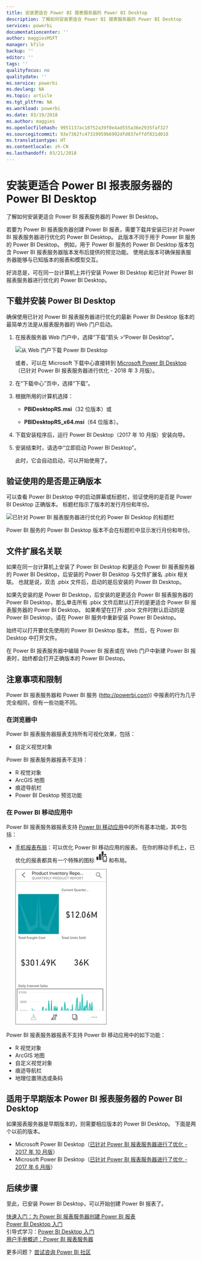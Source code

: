 ```yaml
---
title: 安装更适合 Power BI 报表服务器的 Power BI Desktop
description: 了解如何安装更适合 Power BI 报表服务器的 Power BI Desktop
services: powerbi
documentationcenter: ''
author: maggiesMSFT
manager: kfile
backup: ''
editor: ''
tags: ''
qualityfocus: no
qualitydate: ''
ms.service: powerbi
ms.devlang: NA
ms.topic: article
ms.tgt_pltfrm: NA
ms.workload: powerbi
ms.date: 03/19/2018
ms.author: maggies
ms.openlocfilehash: 9951137ac10752a39f0e4ad555a36e2935faf327
ms.sourcegitcommit: 93e7362fc47319959b6992dfd037effdf831d010
ms.translationtype: HT
ms.contentlocale: zh-CN
ms.lasthandoff: 03/21/2018
---
```

# <a name="install-power-bi-desktop-optimized-for-power-bi-report-server"></a>安装更适合 Power BI 报表服务器的 Power BI Desktop
了解如何安装更适合 Power BI 报表服务器的 Power BI Desktop。

若要为 Power BI 报表服务器创建 Power BI 报表，需要下载并安装已针对 Power BI 报表服务器进行优化的 Power BI Desktop。 此版本不同于用于 Power BI 服务的 Power BI Desktop。 例如，用于 Power BI 服务的 Power BI Desktop 版本包含 Power BI 报表服务器版本发布后提供的预览功能。 使用此版本可确保报表服务器能够与已知版本的报表和模型交互。 

好消息是，可在同一台计算机上并行安装 Power BI Desktop 和已针对 Power BI 报表服务器进行优化的 Power BI Desktop。

## <a name="download-and-install-power-bi-desktop"></a>下载并安装 Power BI Desktop

确保使用已针对 Power BI 报表服务器进行优化的最新 Power BI Desktop 版本的最简单方法是从报表服务器的 Web 门户启动。

1. 在报表服务器 Web 门户中，选择“下载”箭头 >“Power BI Desktop”。

    ![从 Web 门户下载 Power BI Desktop](media/install-powerbi-desktop/report-server-download-web-portal.png)

    或者，可以在 Microsoft 下载中心直接转到 [Microsoft Power BI Desktop](https://www.microsoft.com/download/details.aspx?id=56723)（已针对 Power BI 报表服务器进行优化 - 2018 年 3 月版）。

2. 在“下载中心”页中，选择“下载”。

3. 根据所用的计算机选择： 

    - **PBIDesktopRS.msi**（32 位版本）或

    - **PBIDesktopRS_x64.msi**（64 位版本）。

1. 下载安装程序后，运行 Power BI Desktop（2017 年 10 月版）安装向导。
2. 安装结束时，请选中“立即启动 Power BI Desktop”。
   
    此时，它会自动启动，可以开始使用了。

## <a name="verify-you-are-using-the-correct-version"></a>验证使用的是否是正确版本
可以查看 Power BI Desktop 中的启动屏幕或标题栏，验证使用的是否是 Power BI Desktop 正确版本。 标题栏指示了版本的发行月份和年份。

![已针对 Power BI 报表服务器进行优化的 Power BI Desktop 的标题栏](media/quickstart-create-powerbi-report/report-server-desktop-october-2017-version.png)

Power BI 服务的 Power BI Desktop 版本不会在标题栏中显示发行月份和年份。

## <a name="file-extension-association"></a>文件扩展名关联
如果在同一台计算机上安装了 Power BI Desktop 和更适合 Power BI 报表服务器的 Power BI Desktop，后安装的 Power BI Desktop 与文件扩展名 .pbix 相关联。 也就是说，双击 .pbix 文件后，启动的是后安装的 Power BI Desktop。

如果先安装的是 Power BI Desktop，后安装的是更适合 Power BI 报表服务器的 Power BI Desktop，那么单击所有 .pbix 文件后默认打开的是更适合 Power BI 报表服务器的 Power BI Desktop。 如果希望在打开 .pbix 文件时默认启动的是 Power BI Desktop，请在 Power BI 服务中重新安装 Power BI Desktop。

始终可以打开要优先使用的 Power BI Desktop 版本。 然后，在 Power BI Desktop 中打开文件。

在 Power BI 报表服务器中编辑 Power BI 报表或在 Web 门户中新建 Power BI 报表时，始终都会打开正确版本的 Power BI Destop。

## <a name="considerations-and-limitations"></a>注意事项和限制
Power BI 报表服务器和 Power BI 服务 (http://powerbi.com)) 中报表的行为几乎完全相同，但有一些功能不同。

### <a name="in-a-browser"></a>在浏览器中
Power BI 报表服务器报表支持所有可视化效果，包括：

* 自定义视觉对象

Power BI 报表服务器报表不支持：

* R 视觉对象
* ArcGIS 地图
* 痕迹导航栏
* Power BI Desktop 预览功能

### <a name="in-the-power-bi-mobile-apps"></a>在 Power BI 移动应用中
Power BI 报表服务器报表支持 [Power BI 移动应用](../mobile-apps-for-mobile-devices.md)中的所有基本功能，其中包括：

* [手机报表布局](../desktop-create-phone-report.md)：可以优化 Power BI 移动应用的报表。 在你的移动手机上，已优化的报表都具有一个特殊的图标 ![手机报表布局图标](media/quickstart-create-powerbi-report/power-bi-rs-mobile-optimized-icon.png) 和布局。
  
    ![针对手机优化后的报表](media/quickstart-create-powerbi-report/power-bi-rs-mobile-optimized-report.png)

Power BI 报表服务器报表不支持 Power BI 移动应用中的如下功能：

* R 视觉对象
* ArcGIS 地图
* 自定义视觉对象
* 痕迹导航栏
* 地理位置筛选或条码

## <a name="power-bi-desktop-for-earlier-versions-of-power-bi-report-server"></a>适用于早期版本 Power BI 报表服务器的 Power BI Desktop

如果报表服务器是早期版本的，则需要相应版本的 Power BI Desktop。 下面是两个以前的版本。

- Microsoft Power BI Desktop（[已针对 Power BI 报表服务器进行了优化 - 2017 年 10 月版](https://www.microsoft.com/download/details.aspx?id=56136)）
- Microsoft Power BI Desktop（[已针对 Power BI 报表服务器进行了优化 - 2017 年 6 月版](https://www.microsoft.com/download/details.aspx?id=55330)）

## <a name="next-steps"></a>后续步骤
至此，已安装 Power BI Desktop，可以开始创建 Power BI 报表了。

[快速入门：为 Power BI 报表服务器创建 Power BI 报表](quickstart-create-powerbi-report.md)  
[Power BI Desktop 入门](../desktop-getting-started.md)  
引导式学习：[Power BI Desktop 入门](../guided-learning/gettingdata.yml#step-2)  
[用户手册概述：Power BI 报表服务器](user-handbook-overview.md)

更多问题？ [尝试咨询 Power BI 社区](https://community.powerbi.com/)

